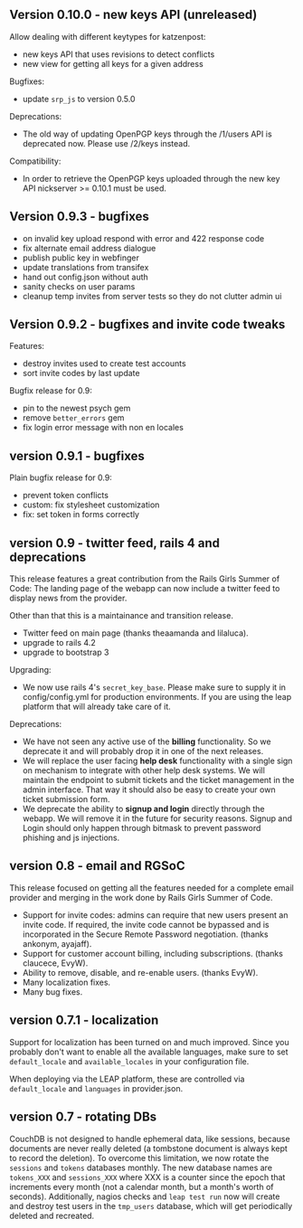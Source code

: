 Version 0.10.0 - new keys API  (unreleased)
-------------------------------------------

Allow dealing with different keytypes for katzenpost:

* new keys API that uses revisions to detect conflicts
* new view for getting all keys for a given address

Bugfixes:

* update `srp_js` to version 0.5.0

Deprecations:

* The old way of updating OpenPGP keys through the /1/users API
  is deprecated now. Please use /2/keys instead.

Compatibility:

* In order to retrieve the OpenPGP keys uploaded through the new
  key API nickserver >= 0.10.1 must be used.

Version 0.9.3 - bugfixes
------------------------

* on invalid key upload respond with error and 422 response code
* fix alternate email address dialogue
* publish public key in webfinger
* update translations from transifex
* hand out config.json without auth
* sanity checks on user params
* cleanup temp invites from server tests so they do not clutter admin ui

Version 0.9.2 - bugfixes and invite code tweaks
-----------------------------------------------

Features:

* destroy invites used to create test accounts
* sort invite codes by last update

Bugfix release for 0.9:

* pin to the newest psych gem
* remove `better_errors` gem
* fix login error message with non en locales

version 0.9.1 - bugfixes
------------------------

Plain bugfix release for 0.9:

* prevent token conflicts
* custom: fix stylesheet customization
* fix: set token in forms correctly

version 0.9 - twitter feed, rails 4 and deprecations
----------------------------------------------------

This release features a great contribution from the Rails Girls Summer of Code:
The landing page of the webapp can now include a twitter feed to display
news from the provider.

Other than that this is a maintainance and transition release.

* Twitter feed on main page (thanks theaamanda and lilaluca).
* upgrade to rails 4.2
* upgrade to bootstrap 3

Upgrading:

* We now use rails 4's `secret_key_base`. Please make sure to supply it
  in config/config.yml for production environments. If you are using the
  leap platform that will already take care of it.

Deprecations:

* We have not seen any active use of the **billing** functionality.
  So we deprecate it and will probably drop it in one of the next releases.
* We will replace the user facing **help desk** functionality with a single
  sign on mechanism to integrate with other help desk systems.
  We will maintain the endpoint to submit tickets and the ticket management
  in the admin interface. That way it should also be easy to create your own
  ticket submission form.
* We deprecate the ability to **signup and login** directly through the webapp.
  We will remove it in the future for security reasons. Signup and Login should
  only happen through bitmask to prevent password phishing and js injections.



version 0.8 - email and RGSoC
------------------------------------------

This release focused on getting all the features needed for a complete
email provider and merging in the work done by Rails Girls Summer of
Code.

* Support for invite codes: admins can require that new
  users present an invite code. If required, the invite code
  cannot be bypassed and is incorporated in the Secure Remote
  Password negotiation. (thanks ankonym, ayajaff).
* Support for customer account billing, including subscriptions.
  (thanks claucece, EvyW).
* Ability to remove, disable, and re-enable users.
  (thanks EvyW).
* Many localization fixes.
* Many bug fixes.

version 0.7.1 - localization
------------------------------------------

Support for localization has been turned on and much improved. Since you
probably don't want to enable all the available languages, make sure to set
`default_locale` and `available_locales` in your configuration file.

When deploying via the LEAP platform, these are controlled via
`default_locale` and `languages` in provider.json.

version 0.7 - rotating DBs
------------------------------------------

CouchDB is not designed to handle ephemeral data, like sessions, because
documents are never really deleted (a tombstone document is always kept to
record the deletion). To overcome this limitation, we now rotate the
`sessions` and `tokens` databases monthly. The new database names are
`tokens_XXX` and `sessions_XXX` where XXX is a counter since the epoch that
increments every month (not a calendar month, but a month's worth of seconds).
Additionally, nagios checks and `leap test run` now will create and destroy
test users in the `tmp_users` database, which will get periodically deleted
and recreated.

